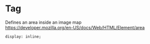# Tag <area>

Defines an area inside an image map  
https://developer.mozilla.org/en-US/docs/Web/HTML/Element/area  

`display: inline;`  
